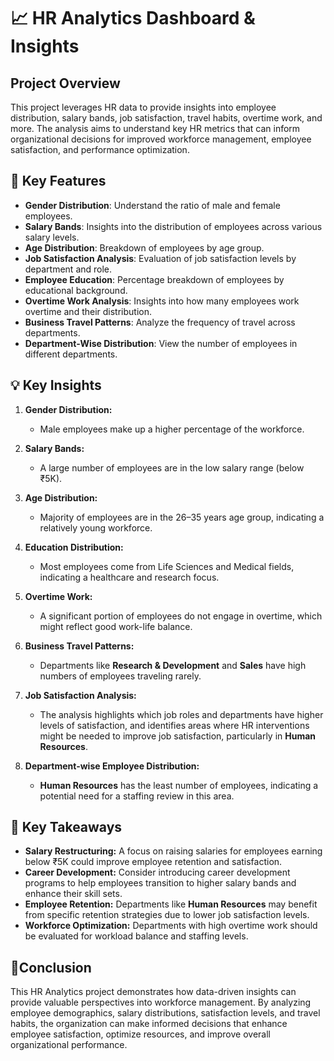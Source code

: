 # 📈 HR Analytics Dashboard & Insights

## Project Overview 

This project leverages HR data to provide insights into employee distribution, salary bands, job satisfaction, travel habits, overtime work, and more. The analysis aims to understand key HR metrics that can inform organizational decisions for improved workforce management, employee satisfaction, and performance optimization.

## 🔑 Key Features 

- **Gender Distribution**: Understand the ratio of male and female employees.
- **Salary Bands**: Insights into the distribution of employees across various salary levels.
- **Age Distribution**: Breakdown of employees by age group.
- **Job Satisfaction Analysis**: Evaluation of job satisfaction levels by department and role.
- **Employee Education**: Percentage breakdown of employees by educational background.
- **Overtime Work Analysis**: Insights into how many employees work overtime and their distribution.
- **Business Travel Patterns**: Analyze the frequency of travel across departments.
- **Department-Wise Distribution**: View the number of employees in different departments.

## 💡 Key Insights 

1. **Gender Distribution:**
   - Male employees make up a higher percentage of the workforce.

2. **Salary Bands:**
   - A large number of employees are in the low salary range (below ₹5K).

3. **Age Distribution:**
   - Majority of employees are in the 26–35 years age group, indicating a relatively young workforce.

4. **Education Distribution:**
   - Most employees come from Life Sciences and Medical fields, indicating a healthcare and research focus.

5. **Overtime Work:**
   - A significant portion of employees do not engage in overtime, which might reflect good work-life balance.

6. **Business Travel Patterns:**
   - Departments like **Research & Development** and **Sales** have high numbers of employees traveling rarely.

7. **Job Satisfaction Analysis:**
   - The analysis highlights which job roles and departments have higher levels of satisfaction, and identifies areas where HR interventions might be needed to improve job satisfaction, particularly in **Human Resources**.

8. **Department-wise Employee Distribution:**
   - **Human Resources** has the least number of employees, indicating a potential need for a staffing review in this area.


## 📌 Key Takeaways 

- **Salary Restructuring:** A focus on raising salaries for employees earning below ₹5K could improve employee retention and satisfaction.
- **Career Development:** Consider introducing career development programs to help employees transition to higher salary bands and enhance their skill sets.
- **Employee Retention:** Departments like **Human Resources** may benefit from specific retention strategies due to lower job satisfaction levels.
- **Workforce Optimization:** Departments with high overtime work should be evaluated for workload balance and staffing levels.

## 🎯Conclusion 

This HR Analytics project demonstrates how data-driven insights can provide valuable perspectives into workforce management. By analyzing employee demographics, salary distributions, satisfaction levels, and travel habits, the organization can make informed decisions that enhance employee satisfaction, optimize resources, and improve overall organizational performance.

